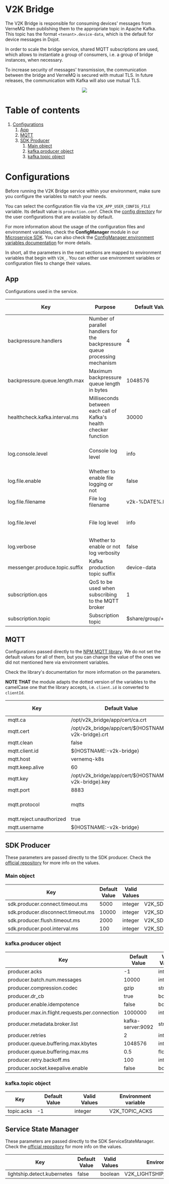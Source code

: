 # **V2K Bridge**

The V2K Bridge is responsible for consuming devices' messages from VerneMQ then publishing them to
the appropriate topic in Apache Kafka. This topic has the format `<tenant>.device-data`, which is
the default for device messages in Dojot.

In order to scale the bridge service, shared MQTT subscriptions are used, which allows
to instantiate a group of consumers, i.e. a group of bridge instances, when necessary.

To increase security of messages' transmission, the communication between the bridge and VerneMQ is
secured with mutual TLS. In future releases, the communication with Kafka will also use mutual TLS.

<p align="center">
<img src="./doc/diagrams/bridge.png">
</p>

# **Table of contents**

1. [Configurations](#configurations)
   1. [App](#app)
   2. [MQTT](#mqtt)
   3. [SDK Producer](#sdk-producer)
      1. [Main object](#main-object)
      2. [kafka.producer object](#kafkaproducer-object)
      3. [kafka.topic object](#kafkatopic-object)


# **Configurations**

Before running the V2K Bridge service within your environment, make sure you configure the variables
to match your needs.

You can select the configuration file via the `V2K_APP_USER_CONFIG_FILE` variable. Its default value
is `production.conf`. Check the [config directory](./config) for the user configurations that are
available by default.

For more information about the usage of the configuration files and environment variables, check the
__ConfigManager__ module in our [Microservice SDK](https://github.com/dojot/dojot-microservice-sdk-js).
You can also check the [ConfigManager environment variables documentation](https://github.com/dojot/dojot-microservice-sdk-js/blob/master/lib/configManager/README.md#environment-variables) for more details.

In short, all the parameters in the next sections are mapped to environment variables that begin
with `V2K_`. You can either use environment variables or configuration files to change their values.

## **App**

Configurations used in the service.

| Key | Purpose | Default Value | Valid Values | Environment variable
| --- | ------- | ------------- | ------------ | --------------------
| backpressure.handlers | Number of parallel handlers for the backpressure queue processing mechanism | 4 | integer | V2K_BACKPRESSURE_HANDLERS
| backpressure.queue.length.max | Maximum backpressure queue length in bytes | 1048576 | integer | V2K_BACKPRESSURE_QUEUE_LENGTH_MAX
| healthcheck.kafka.interval.ms | Milliseconds between each call of Kafka's health checker function | 30000 | integer | V2K_HEALTHCHECK_KAFKA_INTERVAL_MS
| log.console.level | Console log level | info | info, warn, error, debug | V2K_LOG_CONSOLE_LEVEL
| log.file.enable | Whether to enable file logging or not | false | boolean | V2K_LOG_FILE_ENABLE
| log.file.filename | File log filename | v2k-%DATE%.log | string | V2K_LOG_FILE_FILENAME
| log.file.level | File log level | info | info, warn, error, debug | V2K_LOG_FILE_LEVEL
| log.verbose | Whether to enable or not log verbosity | false | boolean | V2K_LOG_VERBOSE
| messenger.produce.topic.suffix | Kafka production topic suffix | device-data | string | V2K_MESSENGER_PRODUCE_TOPIC_SUFFIX
| subscription.qos | QoS to be used when subscribing to the MQTT broker | 1 | _0_, _1_, _2_ | V2K_SUBSCRIPTION_QOS
| subscription.topic | Subscription topic | $share/group/+/attrs | string | V2K_SUBSCRIPTION_TOPIC

## **MQTT**

Configurations passed directly to the [NPM MQTT library](https://www.npmjs.com/package/mqtt). We do
not set the default values for all of them, but you can change the value of the ones we did not
mentioned here via environment variables.

Check the library's documentation for more information on the parameters.

__NOTE THAT__ the module adapts the dotted version of the variables to the camelCase one that the
library accepts, i.e. `client.id` is converted to `clientId`.

| Key | Default Value | Valid Values | Environment variable
| --- | ------------- | ------------ | --------------------
| mqtt.ca                  | /opt/v2k_bridge/app/cert/ca.crt                      | path               | V2K_MQTT_CA
| mqtt.cert                | /opt/v2k_bridge/app/cert/${HOSTNAME:-v2k-bridge}.crt | path               | V2K_MQTT_CERT
| mqtt.clean               | false                                                | boolean            | V2K_MQTT_CLEAN
| mqtt.client.id           | ${HOSTNAME:-v2k-bridge}                              | string             | V2K_MQTT_CLIENT_ID
| mqtt.host                | vernemq-k8s                                          | string             | V2K_MQTT_HOST
| mqtt.keep.alive          | 60                                                   | integer            | V2K_MQTT_KEEP_ALIVE
| mqtt.key                 | /opt/v2k_bridge/app/cert/${HOSTNAME:-v2k-bridge}.key | path               | V2K_MQTT_KEY
| mqtt.port                | 8883                                                 | integer            | V2K_MQTT_PORT
| mqtt.protocol            | mqtts                                                | _mqtt_ and _mqtts_ | V2K_MQTT_PROTOCOL
| mqtt.reject.unauthorized | true                                                 | boolean            | V2K_MQTT_REJECT_UNAUTHORIZED
| mqtt.username            | ${HOSTNAME:-v2k-bridge}                              | string             | V2K_MQTT_USERNAME

## **SDK Producer**

These parameters are passed directly to the SDK producer. Check the
[official repository](https://github.com/dojot/dojot-microservice-sdk-js) for more info on the
values.

### **Main object**

| Key | Default Value | Valid Values | Environment variable
| --- | ------------- | ------------ | --------------------
| sdk.producer.connect.timeout.ms    | 5000  | integer | V2K_SDK_PRODUCER_CONNECT_TIMEOUT_MS
| sdk.producer.disconnect.timeout.ms | 10000 | integer | V2K_SDK_PRODUCER_DISCONNECT_TIMEOUT_MS
| sdk.producer.flush.timeout.ms      | 2000  | integer | V2K_SDK_PRODUCER_FLUSH_TIMEOUT_MS
| sdk.producer.pool.interval.ms      | 100   | integer | V2K_SDK_PRODUCER_POOL_INTERVAL_MS

### **kafka.producer object**

| Key | Default Value | Valid Values | Environment variable
| --- | ------------- | ------------ | --------------------
| producer.acks | -1 | integer | V2K_PRODUCER_ACKS
| producer.batch.num.messages | 10000 | integer | V2K_PRODUCER_BATCH_NUM_MESSAGES
| producer.compression.codec | gzip | string | V2K_PRODUCER_COMPRESSION_CODEC
| producer.dr_cb | true | boolean | V2K_PRODUCER_DR__CB
| producer.enable.idempotence | false | boolean | V2K_PRODUCER_ENABLE_IDEMPOTENCE
| producer.max.in.flight.requests.per.connection | 1000000 | integer | V2K_PRODUCER_MAX_IN_FLIGHT_REQUESTS_PER_CONNECTION
| producer.metadata.broker.list | kafka-server:9092 | string | V2K_PRODUCER_METADATA_BROKER_LIST
| producer.retries | 2 | integer | V2K_PRODUCER_RETRIES
| producer.queue.buffering.max.kbytes | 1048576 | integer | V2K_PRODUCER_QUEUE_BUFFERING_MAX_KBYTES
| producer.queue.buffering.max.ms | 0.5 | float | V2K_PRODUCER_QUEUE_BUFFERING_MAX_MS
| producer.retry.backoff.ms | 100 | integer | V2K_PRODUCER_RETRY_BACKOFF_MS
| producer.socket.keepalive.enable | false | boolean | V2K_PRODUCER_SOCKET_KEEPALIVE_ENABLE

### **kafka.topic object**

| Key | Default Value | Valid Values | Environment variable
| --- | ------------- | ------------ | --------------------
| topic.acks | -1 | integer | V2K_TOPIC_ACKS

## Service State Manager

These parameters are passed directly to the SDK ServiceStateManager. Check the
[official repository](https://github.com/dojot/dojot-microservice-sdk-js) for more info on the
values.

| Key | Default Value | Valid Values | Environment variable
| --- | ------------- | ------------ | --------------------
| lightship.detect.kubernetes | false | boolean | V2K_LIGHTSHIP_DETECT_KUBERNETES
